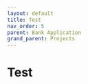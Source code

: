```yaml
---
layout: default
title: Test
nav_order: 5
parent: Bank Application
grand_parent: Projects
---
```


# Test
